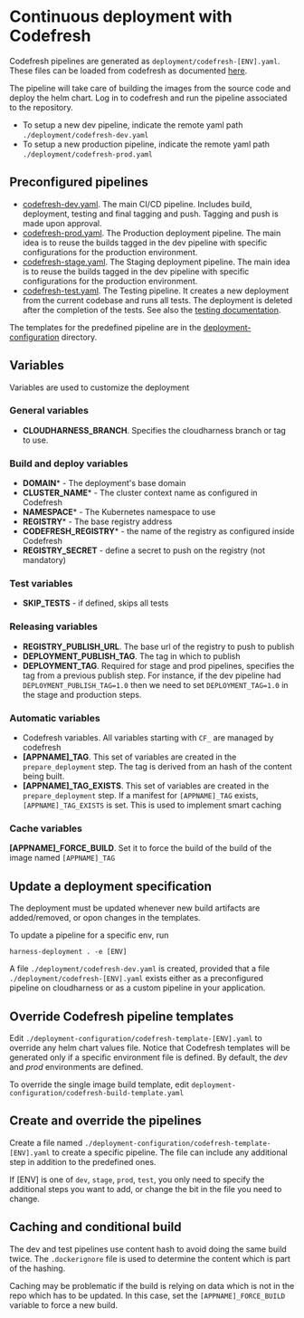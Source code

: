 # Continuous deployment with Codefresh

Codefresh pipelines are generated as `deployment/codefresh-[ENV].yaml`.
These files can be loaded from codefresh as documented [here](https://codefresh.io/docs/docs/configure-ci-cd-pipeline/pipelines/).

The pipeline will take care of building the images from the source code and deploy the helm chart.
Log in to codefresh and run the pipeline associated to the repository.

- To setup a new dev pipeline, indicate the remote yaml path `./deployment/codefresh-dev.yaml`
- To setup a new production pipeline, indicate the remote yaml path `./deployment/codefresh-prod.yaml`

## Preconfigured pipelines

- [codefresh-dev.yaml](../../../deployment-configuration/codefresh-template-dev.yaml). The main CI/CD pipeline. Includes build, deployment, testing and final tagging and push. Tagging and push is made upon approval.
- [codefresh-prod.yaml](../../../deployment-configuration/codefresh-template-prod.yaml). The Production deployment pipeline. The main idea is to reuse the builds tagged in the dev pipeline with specific configurations for the production environment.
- [codefresh-stage.yaml](../../../deployment-configuration/codefresh-template-stage.yaml). The Staging deployment pipeline. The main idea is to reuse the builds tagged in the dev pipeline with specific configurations for the production environment.
- [codefresh-test.yaml](../../../deployment-configuration/codefresh-template-test.yaml). The Testing pipeline. It creates a new deployment from the current codebase and runs all tests. The deployment is deleted after the completion of the tests. See also the [testing documentation](../../testing.md).

The templates for the predefined pipeline are in the [deployment-configuration](../../../deployment-configuration) directory.

## Variables

Variables are used to customize the deployment

### General variables
- **CLOUDHARNESS_BRANCH**. Specifies the cloudharness branch or tag to use.

### Build and deploy variables
- **DOMAIN*** - The deployment's base domain
- **CLUSTER_NAME*** - The cluster context name as configured in Codefresh
- **NAMESPACE*** - The Kubernetes namespace to use
- **REGISTRY*** - The base registry address
- **CODEFRESH_REGISTRY*** - the name of the registry as configured inside Codefresh
- **REGISTRY_SECRET** - define a secret to push on the registry (not mandatory)

### Test variables

- **SKIP_TESTS** - if defined, skips all tests

### Releasing variables

- **REGISTRY_PUBLISH_URL**. The base url of the registry to push to publish
- **DEPLOYMENT_PUBLISH_TAG**. The tag in which to publish
- **DEPLOYMENT_TAG**. Required for stage and prod pipelines, specifies the tag from a previous publish step. For instance, if the dev pipeline had `DEPLOYMENT_PUBLISH_TAG=1.0` then we need to set `DEPLOYMENT_TAG=1.0` in the stage and production steps.

### Automatic variables

- Codefresh variables. All variables starting with `CF_` are managed by codefresh
- **[APPNAME]_TAG**. This set of variables are created in the `prepare_deployment` step. The tag is derived from an hash of the content being built.
- **[APPNAME]_TAG_EXISTS**. This set of variables are created in the `prepare_deployment` step. If a manifest for `[APPNAME]_TAG` exists, `[APPNAME]_TAG_EXISTS` is set. This is used to implement smart caching

### Cache variables
**[APPNAME]_FORCE_BUILD**. Set it to force the build of the build of the image named `[APPNAME]_TAG`

## Update a deployment specification

The deployment must be updated whenever new build artifacts are added/removed, or opon changes in the templates.

To update a pipeline for a specific env, run
```
harness-deployment . -e [ENV]
```

A file `./deployment/codefresh-dev.yaml` is created, provided that a file `./deployment/codefresh-[ENV].yaml` exists either as a preconfigured pipeline on cloudharness or as a custom pipeline in your application.

## Override Codefresh pipeline templates
Edit `./deployment-configuration/codefresh-template-[ENV].yaml` to override any helm chart values file.
Notice that Codefresh templates will be generated only if a specific environment file is defined.
By default, the *dev* and *prod* environments are defined.

To override the single image build template, edit  `deployment-configuration/codefresh-build-template.yaml`



## Create and override the pipelines

Create a file named `./deployment-configuration/codefresh-template-[ENV].yaml` to create a specific
pipeline. The file can include any additional step in addition to the predefined ones.

If [ENV] is one of `dev`, `stage`, `prod`, `test`, you only need to specify the additional steps you want to add, or change the bit in the file you need to change.

## Caching and conditional build

The dev and test pipelines use content hash to avoid doing the same build twice.
The `.dockerignore` file is used to determine the content which is part of the hashing.

Caching may be problematic if the build is relying on data which is not in the repo which has to be updated.
In this case, set the `[APPNAME]_FORCE_BUILD` variable to force a new build.